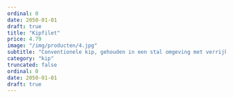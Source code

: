 ```yaml
---
ordinal: 0
date: 2050-01-01
draft: true
title: "Kipfilet"
price: 4.79
image: "/img/producten/4.jpg"
subtitle: "Conventionele kip, gehouden in een stal omgeving met verrijkte dierenwelzijnsaspecten. Malse naturel kipfilet om eindeloos mee te variëren. Lekker met wat kruiden en marinade en makkelijk te snijden in blokjes, reepjes, plakjes etc."
category: "kip"
truncated: false
ordinal: 0
date: 2050-01-01
draft: true
---
```


